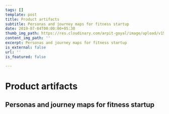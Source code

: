 ```yaml
---
tags: []
template: post
title: Product artifacts
subtitle: Personas and journey maps for fitness startup
date: 2019-07-04T00:00:00+05:30
thumb_img_path: https://res.cloudinary.com/arpit-goyal/image/upload/v1562772588/4.jpg
content_img_path: ''
excerpt: Personas and journey maps for fitness startup
is_external: false
url: ''
is_featured: false

---
```

# Product artifacts

## Personas and journey maps for fitness startup